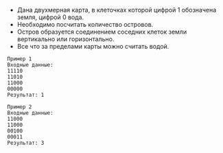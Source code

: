 - Дана двухмерная карта, в клеточках которой цифрой 1 обозначена земля, цифрой 0 вода.
- Необходимо посчитать количество островов. 
- Остров образуется соединением соседних клеток земли вертикально или горизонтально.
- Все что за пределами карты можно считать водой.

```
Пример 1
Входные данные:
11110
11010
11000
00000
Результат: 1

Пример 2
Входные данные:
11000
11000
00100
00011
Результат: 3